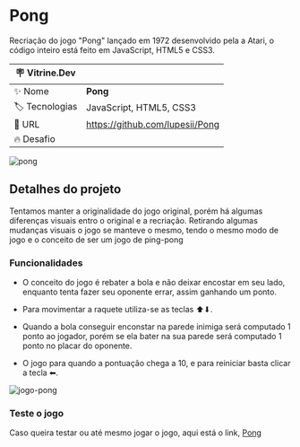 # Pong

Recriação do jogo "Pong" lançado em 1972 desenvolvido pela a Atari, o código inteiro está feito em JavaScript, HTML5 e CSS3.

| :placard: Vitrine.Dev |     |
| -------------  | --- |
| :sparkles: Nome        | **Pong**
| :label: Tecnologias | JavaScript, HTML5, CSS3
| :rocket: URL | https://github.com/lupesii/Pong
| :fire: Desafio     |

<!-- Inserir imagem com a #vitrinedev ao final do link -->
![pong](https://user-images.githubusercontent.com/51518452/230785454-662d1c54-df08-466e-94a4-ca418d7acdfb.jpeg#vitrinedev)


## Detalhes do projeto
Tentamos manter a originalidade do jogo original, porém há algumas diferenças visuais entro o original e a recriação. Retirando algumas mudanças visuais o jogo se manteve o mesmo, tendo o mesmo modo de jogo e o conceito de ser um jogo de ping-pong

### Funcionalidades

* O conceito do jogo é rebater a bola e não deixar encostar em seu lado, enquanto tenta fazer seu oponente errar, assim ganhando um ponto.

* Para movimentar a raquete utiliza-se as teclas ⬆⬇.

* Quando a bola conseguir enconstar na parede inimiga será computado 1 ponto ao jogador, porém se ela bater na sua parede será computado 1 ponto no placar do oponente.

* O jogo para quando a pontuação chega a 10, e para reiniciar basta clicar a tecla ⬅.

![jogo-pong](https://user-images.githubusercontent.com/51518452/230785810-84b6dc40-8e6e-4d83-aa51-407584fcbb01.png#vitrinedev)

### Teste o jogo

Caso queira testar ou até mesmo jogar o jogo, aqui está o link, [Pong](https://pong-lupesi.vercel.app/)
